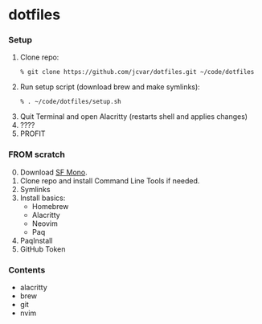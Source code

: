 # dotfiles

### Setup
1. Clone repo:
    ```
    % git clone https://github.com/jcvar/dotfiles.git ~/code/dotfiles
    ```
2. Run setup script (download brew and make symlinks):
    ```
    % . ~/code/dotfiles/setup.sh
    ```
3. Quit Terminal and open Alacritty (restarts shell and applies changes)
4. ????
5. PROFIT

### FROM scratch
0. Download [SF Mono](https://developer.apple.com/fonts/).
1. Clone repo and install Command Line Tools if needed.
2. Symlinks
3. Install basics:
    - Homebrew
    - Alacritty
    - Neovim
    - Paq
4. PaqInstall
5. GitHub Token

### Contents
- alacritty
- brew
- git
- nvim
